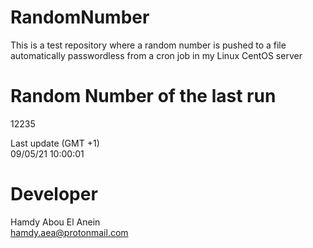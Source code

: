 # RandomNumber    
This is a test repository where a random number is pushed to a file automatically passwordless from a cron job in my Linux CentOS server    
# Random Number of the last run   
12235
      
Last update (GMT +1)    
09/05/21 10:00:01
# Developer    
Hamdy Abou El Anein   
hamdy.aea@protonmail.com
